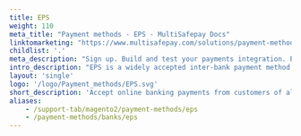 ```yaml
---
title: EPS
weight: 110
meta_title: "Payment methods - EPS - MultiSafepay Docs"
linktomarketing: "https://www.multisafepay.com/solutions/payment-methods/eps"
childlist: '.'
meta_description: "Sign up. Build and test your payments integration. Explore our products and services. Use our API Reference, SDKs, and wrappers. Get support."
intro_description: "EPS is a widely accepted inter-bank payment method that links all major Austrian retail banks. Customers pay in their own online banking environment. Settlement is instant and guaranteed."
layout: 'single'
logo: '/logo/Payment_methods/EPS.svg'
short_description: 'Accept online banking payments from customers of all Austrian banks.'
aliases:
    - /support-tab/magento2/payment-methods/eps
    - /payment-methods/banks/eps
---
```


